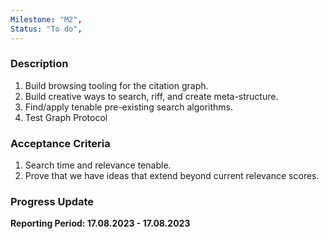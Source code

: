 ```yaml
---
Milestone: "M2",
Status: "To do",
---
```

<!--lang:en--> 
### Description

1. Build browsing tooling for the citation graph.
2. Build creative ways to search, riff, and create meta-structure. 
3. Find/apply tenable pre-existing search algorithms.
4. Test Graph Protocol

### Acceptance Criteria

1. Search time and relevance tenable.
2. Prove that we have ideas that extend beyond current relevance scores.

### Progress Update

**Reporting Period: 17.08.2023 - 17.08.2023**
